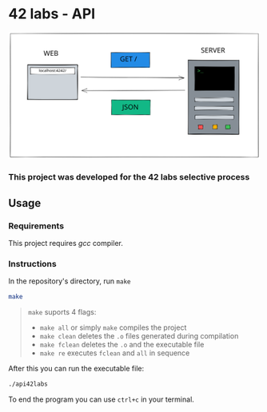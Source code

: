 # 42 labs - API

![SKETCH](./images/draw.svg)

### This project was developed for the 42 labs selective process

## Usage

### Requirements

This project requires *gcc* compiler.

### Instructions

In the repository's directory, run `make`

```sh
make 
```

> `make` suports 4 flags: 
> - `make all` or simply `make` compiles the project
> - `make clean` deletes the `.o` files generated during compilation
> - `make fclean` deletes the `.o` and the executable file
> - `make re` executes `fclean` and `all` in sequence

After this you can run the executable file:

```sh
./api42labs
```

To end the program you can use `ctrl+c` in your terminal.